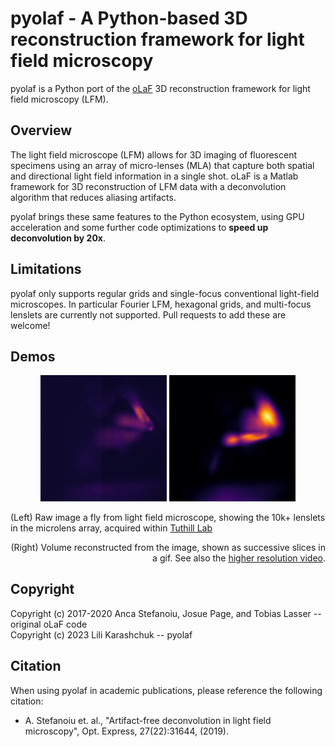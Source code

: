 # pyolaf - A Python-based 3D reconstruction framework for light field microscopy

pyolaf is a Python port of the [oLaF](https://gitlab.lrz.de/IP/olaf/) 3D reconstruction framework for light field microscopy (LFM). 

## Overview
  
The light field microscope (LFM) allows for 3D imaging of fluorescent specimens using an array of micro-lenses (MLA) that capture both spatial and directional light field information in a single shot. oLaF is a Matlab framework for 3D reconstruction of LFM data with a deconvolution algorithm that reduces aliasing artifacts.

pyolaf brings these same features to the Python ecosystem, using GPU acceleration and some further code optimizations to **speed up deconvolution by 20x**. 

## Limitations

pyolaf only supports regular grids and single-focus conventional light-field microscopes.
In particular Fourier LFM, hexagonal grids, and multi-focus lenslets are currently not supported.
Pull requests to add these are welcome!

## Demos

<p align="center">
<img src="https://raw.githubusercontent.com/lambdaloop/pyolaf/main/img/fly_raw.png" width="40%" >
<img src="https://raw.githubusercontent.com/lambdaloop/pyolaf/main/img/fly_volume.gif" width="40%">
</p>
<p align="left">
(Left) Raw image a fly from light field microscope, showing the 10k+ lenslets in the microlens array, acquired within <a href=http://faculty.washington.edu/tuthill/>Tuthill Lab</a>
</p>
<p align="right">
(Right) Volume reconstructed from the image, shown as successive slices in a gif. See also the <a href="https://raw.githubusercontent.com/lambdaloop/pyolaf/main/img/fly_volume.mp4">higher resolution video</a>.
</p>


## Copyright

Copyright (c) 2017-2020 Anca Stefanoiu, Josue Page, and Tobias Lasser -- original oLaF code  
Copyright (c) 2023 Lili Karashchuk -- pyolaf

## Citation

When using pyolaf in academic publications, please reference the following citation:

- A. Stefanoiu et. al., "Artifact-free deconvolution in light field microscopy", Opt. Express, 27(22):31644, (2019).

